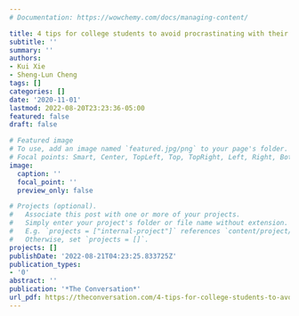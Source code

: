 ```yaml
---
# Documentation: https://wowchemy.com/docs/managing-content/

title: 4 tips for college students to avoid procrastinating with their online work
subtitle: ''
summary: ''
authors:
- Kui Xie
- Sheng-Lun Cheng
tags: []
categories: []
date: '2020-11-01'
lastmod: 2022-08-20T23:23:36-05:00
featured: false
draft: false

# Featured image
# To use, add an image named `featured.jpg/png` to your page's folder.
# Focal points: Smart, Center, TopLeft, Top, TopRight, Left, Right, BottomLeft, Bottom, BottomRight.
image:
  caption: ''
  focal_point: ''
  preview_only: false

# Projects (optional).
#   Associate this post with one or more of your projects.
#   Simply enter your project's folder or file name without extension.
#   E.g. `projects = ["internal-project"]` references `content/project/deep-learning/index.md`.
#   Otherwise, set `projects = []`.
projects: []
publishDate: '2022-08-21T04:23:25.833725Z'
publication_types:
- '0'
abstract: ''
publication: '*The Conversation*'
url_pdf: https://theconversation.com/4-tips-for-college-students-to-avoid-procrastinating-with-their-online-work-148154
---
```

